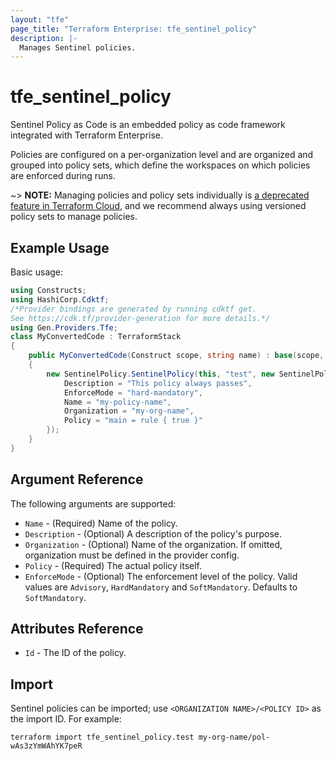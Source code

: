 ```yaml
---
layout: "tfe"
page_title: "Terraform Enterprise: tfe_sentinel_policy"
description: |-
  Manages Sentinel policies.
---
```


# tfe_sentinel_policy

Sentinel Policy as Code is an embedded policy as code framework integrated
with Terraform Enterprise.

Policies are configured on a per-organization level and are organized and
grouped into policy sets, which define the workspaces on which policies are
enforced during runs.

~> **NOTE:** Managing policies and policy sets individually is [a deprecated feature in Terraform Cloud](https://developer.hashicorp.com/terraform/cloud-docs/policy-enforcement/manage-policy-sets), and we recommend always using versioned policy sets to manage policies.

## Example Usage

Basic usage:

```csharp
using Constructs;
using HashiCorp.Cdktf;
/*Provider bindings are generated by running cdktf get.
See https://cdk.tf/provider-generation for more details.*/
using Gen.Providers.Tfe;
class MyConvertedCode : TerraformStack
{
    public MyConvertedCode(Construct scope, string name) : base(scope, name)
    {
        new SentinelPolicy.SentinelPolicy(this, "test", new SentinelPolicyConfig {
            Description = "This policy always passes",
            EnforceMode = "hard-mandatory",
            Name = "my-policy-name",
            Organization = "my-org-name",
            Policy = "main = rule { true }"
        });
    }
}
```

## Argument Reference

The following arguments are supported:

* `Name` - (Required) Name of the policy.
* `Description` - (Optional) A description of the policy's purpose.
* `Organization` - (Optional) Name of the organization. If omitted, organization must be defined in the provider config.
* `Policy` - (Required) The actual policy itself.
* `EnforceMode` - (Optional) The enforcement level of the policy. Valid
  values are `Advisory`, `HardMandatory` and `SoftMandatory`. Defaults
  to `SoftMandatory`.

## Attributes Reference

* `Id` - The ID of the policy.

## Import

Sentinel policies can be imported; use `<ORGANIZATION NAME>/<POLICY ID>` as the
import ID. For example:

```shell
terraform import tfe_sentinel_policy.test my-org-name/pol-wAs3zYmWAhYK7peR
```

<!-- cache-key: cdktf-0.17.0-pre.15 input-1b1d39bd09b1eae083659008600ef49f11a0116eab4a87c2e6c54aac66aabb0f -->